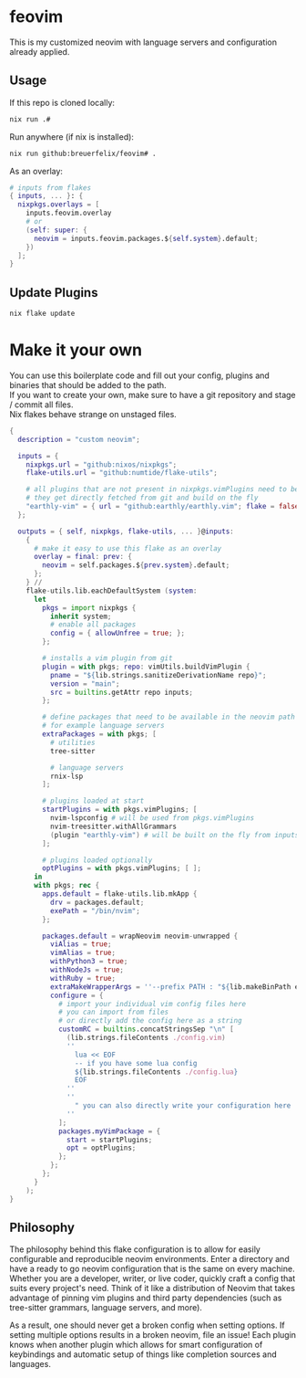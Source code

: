 # feovim

This is my customized neovim with language servers and configuration already applied.

## Usage

If this repo is cloned locally:
```bash
nix run .#
```

Run anywhere (if nix is installed):
```bash
nix run github:breuerfelix/feovim# .
```

As an overlay:
```nix
# inputs from flakes
{ inputs, ... }: {
  nixpkgs.overlays = [
    inputs.feovim.overlay
    # or
    (self: super: {
      neovim = inputs.feovim.packages.${self.system}.default;
    })
  ];
}
```

## Update Plugins

```bash
nix flake update
```

# Make it your own

You can use this boilerplate code and fill out your config, plugins and binaries that should be added to the path.  
If you want to create your own, make sure to have a git repository and stage / commit all files.  
Nix flakes behave strange on unstaged files.

```nix
{
  description = "custom neovim";

  inputs = {
    nixpkgs.url = "github:nixos/nixpkgs";
    flake-utils.url = "github:numtide/flake-utils";

    # all plugins that are not present in nixpkgs.vimPlugins need to be added here
    # they get directly fetched from git and build on the fly
    "earthly-vim" = { url = "github:earthly/earthly.vim"; flake = false; };
  };

  outputs = { self, nixpkgs, flake-utils, ... }@inputs:
    {
      # make it easy to use this flake as an overlay
      overlay = final: prev: {
        neovim = self.packages.${prev.system}.default;
      };
    } //
    flake-utils.lib.eachDefaultSystem (system:
      let
        pkgs = import nixpkgs {
          inherit system;
          # enable all packages
          config = { allowUnfree = true; };
        };

        # installs a vim plugin from git
        plugin = with pkgs; repo: vimUtils.buildVimPlugin {
          pname = "${lib.strings.sanitizeDerivationName repo}";
          version = "main";
          src = builtins.getAttr repo inputs;
        };

        # define packages that need to be available in the neovim path
        # for example language servers
        extraPackages = with pkgs; [
          # utilities
          tree-sitter

          # language servers
          rnix-lsp
        ];

        # plugins loaded at start
        startPlugins = with pkgs.vimPlugins; [
          nvim-lspconfig # will be used from pkgs.vimPlugins
          nvim-treesitter.withAllGrammars
          (plugin "earthly-vim") # will be built on the fly from inputs
        ];

        # plugins loaded optionally
        optPlugins = with pkgs.vimPlugins; [ ];
      in
      with pkgs; rec {
        apps.default = flake-utils.lib.mkApp {
          drv = packages.default;
          exePath = "/bin/nvim";
        };

        packages.default = wrapNeovim neovim-unwrapped {
          viAlias = true;
          vimAlias = true;
          withPython3 = true;
          withNodeJs = true;
          withRuby = true;
          extraMakeWrapperArgs = ''--prefix PATH : "${lib.makeBinPath extraPackages}"'';
          configure = {
            # import your individual vim config files here
            # you can import from files
            # or directly add the config here as a string
            customRC = builtins.concatStringsSep "\n" [
              (lib.strings.fileContents ./config.vim)
              ''
                lua << EOF
                -- if you have some lua config
                ${lib.strings.fileContents ./config.lua}
                EOF
              ''
              ''
                " you can also directly write your configuration here
              ''
            ];
            packages.myVimPackage = {
              start = startPlugins;
              opt = optPlugins;
            };
          };
        };
      }
    );
}
```

## Philosophy

The philosophy behind this flake configuration is to allow for easily configurable and reproducible neovim environments. Enter a directory and have a ready to go neovim configuration that is the same on every machine. Whether you are a developer, writer, or live coder, quickly craft a config that suits every project's need. Think of it like a distribution of Neovim that takes advantage of pinning vim plugins and third party dependencies (such as tree-sitter grammars, language servers, and more).

As a result, one should never get a broken config when setting options. If setting multiple options results in a broken neovim, file an issue! Each plugin knows when another plugin which allows for smart configuration of keybindings and automatic setup of things like completion sources and languages.

